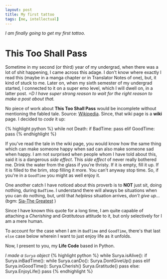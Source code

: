 ```yaml
---
layout: post
title: My first tattoo 
tags: [me, intellectual]
---
```


_I am finally going to get my first tattoo._

# This Too Shall Pass

Sometime in  my second (or third) year of my undergrad, when there was a lot of shit happening, I came across this adage. 
I don't know where exactly I read this (maybe in a manga chapter or in Translator Notes of one), but, it kind of stuck to me. 
Later on, when my sixth semester of my undergrad started, I connected to it on a super emo level, which I will dwell on, in a latter post. 
_=D I have super strong reason to wait for the right reason to make a post about that._


No piece of work about **This Too Shall Pass** would be incomplete without mentioning the fabled tale. 
Source: [Wikipedia](https://en.wikipedia.org/wiki/This_too_shall_pass). Since, that wiki page is a **wiki** page. I decided to _code_ it up:

{% highlight python %}
while not Death:
    if BadTime:
        pass
    elif GoodTime:
        pass
{% endhighlight %}

If you've read the tale in the wiki page, you would know how the same thing which can make someone happy when sad can also make someone sad when happy. I am not surprised when people whom I have told about this, said it is a dangerous _side effect_. 
This _side effect_ of never really bothered me. Drink the water from the glass if you're thristy. If it is empty, fill it up. If it is  filled to the brim, stop filling it more. You can't anyway stop time. So, if you're in a ``GoodTime`` you might as well enjoy it. 

One another catch I have noticed about this proverb is to **NOT** just sit, doing nothing, during ``BadTime``. I understand there will always be situations when you can do nothing, but, until that _helpless_ situation arrives, _don't give up_... (bgm: [Sia-The Greatest](https://www.youtube.com/watch?v=GKSRyLdjsPA) )

Since I have known this quote for a long time, I am quite capable of attaching a _Cherishing_ and _Gratitutous_ attitude to it, but only selectively for I am a mere human. 

To account for the case when I am in ``BadTime`` and ``GoodTime``, there's that last ``else`` case below wherein I want to just enjoy life as it unfolds. 

Now, I present to you, my **Life Code** based in Python.

_I made a ``Surya`` object_
{% highlight python %}
while Surya.isAlive():
    if Surya.inBadTime():
        while Surya.canDo():
            Surya.DontGiveUp()
        pass
    elif Surya.inGoodTime():
        Surya.Cherish()
        Surya.Gratitude()
        pass
    else:
        Surya.EnjoyLife()
		pass
{% endhighlight %}
